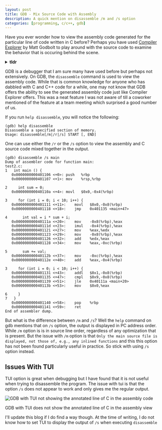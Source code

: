 ```yaml
---
layout: post
title: GDB - Mix Source Code with Assembly
description: A quick mention on disassemble /m and /s option
categories: [programming, c/c++, gdb]
---
```


Have you ever wonder how to view the assembly code generated for the particular line of code written in C before? 
Perhaps you have used [Compiler Explorer](https://godbolt.org/) by Matt Godbolt to play around with the source code 
to examine the behavior that is occuring behind the scene.

<details>
<summary><b>tldr</b></summary>
<hr/>
<ul>
<li><code class="highlighter-rouge">disassemble /s</code> allows you to view the generated assembly code for each line of C code (i.e. annotations)</li>
<li>Do not enable TUI if you want to mix assembly with the source code. It doesn't seem to work as it splits the assembly and source code into two separate windows</li>
</ul>
<hr/>
</details>


GDB is a debugger that I am sure many have used before but perhaps not extensively. On GDB, 
the `disassemble` command is used to view the assembly code. While that is common knowledge 
for anyone who has dabbled with C and C++ code for a while, one may not know that 
GDB offers the ability to see the generated assembly code just like Compiler Explorer offers. 
This was a neat feature I was not aware of till a coworker mentioned of the feature at a 
team meeting which surprised a good number of us.

If you run `help disassemble`, you will notice the following:

```
(gdb) help disassemble
Disassemble a specified section of memory.
Usage: disassemble[/m|/r|/s] START [, END]
```

One can use either the `/r` or the `/s` option to view the assembly and C source code 
mixed together in the output.
```armasm
(gdb) disassemble /s main
Dump of assembler code for function main:
test2.c:
1	int main () {
   0x0000000000401106 <+0>:	push   %rbp
   0x0000000000401107 <+1>:	mov    %rsp,%rbp

2	  int sum = 0;
   0x000000000040110a <+4>:	movl   $0x0,-0x4(%rbp)

3	  for (int i = 0; i < 10; i++) {
   0x0000000000401111 <+11>:	movl   $0x0,-0x8(%rbp)
   0x0000000000401118 <+18>:	jmp    0x401135 <main+47>

4	    int val = i * sum + i;
   0x000000000040111a <+20>:	mov    -0x8(%rbp),%eax
   0x000000000040111d <+23>:	imul   -0x4(%rbp),%eax
   0x0000000000401121 <+27>:	mov    %eax,%edx
   0x0000000000401123 <+29>:	mov    -0x8(%rbp),%eax
   0x0000000000401126 <+32>:	add    %edx,%eax
   0x0000000000401128 <+34>:	mov    %eax,-0xc(%rbp)

5	    sum += val;
   0x000000000040112b <+37>:	mov    -0xc(%rbp),%eax
   0x000000000040112e <+40>:	add    %eax,-0x4(%rbp)

3	  for (int i = 0; i < 10; i++) {
   0x0000000000401131 <+43>:	addl   $0x1,-0x8(%rbp)
   0x0000000000401135 <+47>:	cmpl   $0x9,-0x8(%rbp)
   0x0000000000401139 <+51>:	jle    0x40111a <main+20>
   0x000000000040113b <+53>:	mov    $0x0,%eax

6	  }
7	}
   0x0000000000401140 <+58>:	pop    %rbp
   0x0000000000401141 <+59>:	ret    
End of assembler dump.
```

But what is the difference between `/m` and `/s`? Well the `help` command on 
gdb mentions that on `/s` option, the output is displayed in PC address order. 
While `/m` option is is in source line order, regardless of any optimization that is present. 
But the issue with `/m` option is that `Only the main source file
is displayed, not those of, e.g., any inlined functions` and this this option 
has not been found particularly useful in practice. So stick with using `/s` 
option instead.

## Issues With TUI

TUI option is great when debugging but I have found that it is not useful when 
trying to disassemble the program. The issue with tui is that the option `/s` 
does not appear to work and only gives me the regular output.

![GDB with TUI not showing the annotated line of C in the assembly code](../assets/programming/gdb-tui-split.png)
<p class = "caption">GDB with TUI does not show the annotated line of C in the assembly view</p>

I'll update this blog if I do find a way though. At the time of writing, I do not know 
how to set TUI to display the output of `/s` when executing `disassemble`
